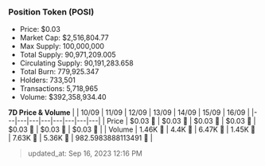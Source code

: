 
  ### Position Token (POSI)
  - Price: $0.03
  - Market Cap: $2,516,804.77
  - Max Supply: 100,000,000
  - Total Supply: 90,971,209.005
  - Circulating Supply: 90,191,283.658
  - Total Burn: 779,925.347
  - Holders: 733,501
  - Transactions: 5,718,965
  - Volume: $392,358,934.40

  **7D Price & Volume**
  | | 10&#x2F;09 | 11&#x2F;09 | 12&#x2F;09 | 13&#x2F;09 | 14&#x2F;09 | 15&#x2F;09 | 16&#x2F;09 |
  |---|---|---|---|---|---|---|---|
  | Price | $0.03 🔻 | $0.03 🚀 | $0.03 🚀 | $0.03 🚀 | $0.03 🚀 | $0.03 🔻 | $0.03 🔻 |
  | Volume | 1.46K 🔻 | 4.4K 🚀 | 6.47K 🚀 | 1.45K 🔻 | 7.63K 🚀 | 5.36K 🔻 | 982.5983888113491 🔻 |

  > updated_at: Sep 16, 2023 12:16 PM
